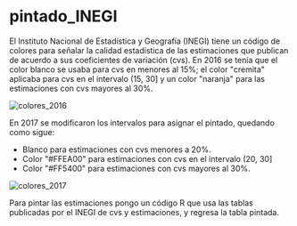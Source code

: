 # pintado_INEGI

El Instituto Nacional de Estadística y Geografía (INEGI) tiene un código de colores para señalar la calidad estadística de las estimaciones que publican de acuerdo a sus coeficientes de variación (cvs). En 2016 se tenía que el color blanco se usaba para cvs en menores al 15%; el color "cremita" aplicaba para cvs en el intervalo (15, 30] y un color "naranja" para las estimaciones con cvs mayores al 30%.

![colores_2016](https://user-images.githubusercontent.com/65984679/128230632-21968932-a5d2-4096-a17f-3121409cb013.jpg)

En 2017 se modificaron los intervalos para asignar el pintado, quedando como sigue:

* Blanco para estimaciones con cvs menores a 20%.
* Color "#FFEA00" para estimaciones con cvs en el intervalo (20, 30]
* Color "#FF5400" para estimaciones con cvs mayores al 30%.

![colores_2017](https://user-images.githubusercontent.com/65984679/128233777-aec9d8ed-118c-42ce-b600-f45f004e19f6.jpg)

Para pintar las estimaciones pongo un código R que usa las tablas publicadas por el INEGI de cvs y estimaciones, y regresa la tabla pintada. 
